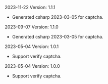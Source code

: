 2023-11-22 Version: 1.1.1
- Generated csharp 2023-03-05 for captcha.

2023-09-07 Version: 1.1.0
- Generated csharp 2023-03-05 for captcha.

2023-05-04 Version: 1.0.1
- Support verify captcha.

2023-05-04 Version: 1.0.0
- Support verify captcha.

